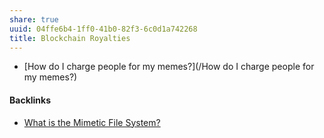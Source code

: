 ```yaml
---
share: true
uuid: 04ffe6b4-1ff0-41b0-82f3-6c0d1a742268
title: Blockchain Royalties
---
```

* [How do I charge people for my memes?](/How do I charge people for my memes?)

#### Backlinks

* [What is the Mimetic File System?](/d6bc0e0e-54f2-4389-a143-3bb60f8daa61)